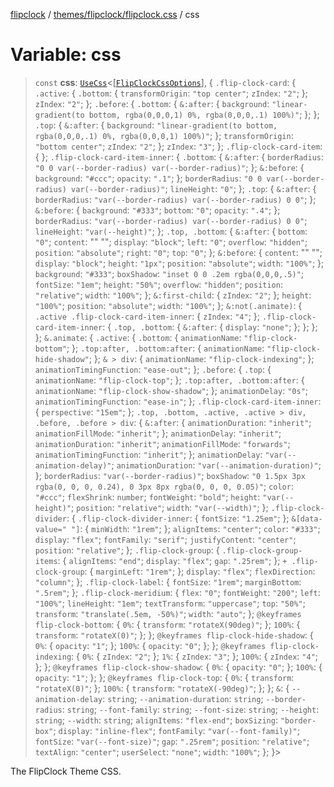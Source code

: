 [flipclock](../../../../index.md) / [themes/flipclock/flipclock.css](../index.md) / css

# Variable: css

> `const` **css**: [`UseCss`](../../../../helpers/css/type-aliases/UseCss.md)\<\[[`FlipClockCssOptions`](../type-aliases/FlipClockCssOptions.md)\], \{ `.flip-clock-card`: \{ `.active`: \{ `.bottom`: \{ `transformOrigin`: `"top center"`; `zIndex`: `"2"`; \}; `zIndex`: `"2"`; \}; `.before`: \{ `.bottom`: \{ `&:after`: \{ `background`: `"linear-gradient(to bottom, rgba(0,0,0,1) 0%, rgba(0,0,0,.1) 100%)"`; \}; \}; `.top`: \{ `&:after`: \{ `background`: `"linear-gradient(to bottom, rgba(0,0,0,.1) 0%, rgba(0,0,0,1) 100%)"`; \}; `transformOrigin`: `"bottom center"`; `zIndex`: `"2"`; \}; `zIndex`: `"3"`; \}; `.flip-clock-card-item`: \{ \}; `.flip-clock-card-item-inner`: \{ `.bottom`: \{ `&:after`: \{ `borderRadius`: `"0 0 var(--border-radius) var(--border-radius)"`; \}; `&:before`: \{ `background`: `"#ccc"`; `opacity`: `".1"`; \}; `borderRadius`: `"0 0 var(--border-radius) var(--border-radius)"`; `lineHeight`: `"0"`; \}; `.top`: \{ `&:after`: \{ `borderRadius`: `"var(--border-radius) var(--border-radius) 0 0"`; \}; `&:before`: \{ `background`: `"#333"`; `bottom`: `"0"`; `opacity`: `".4"`; \}; `borderRadius`: `"var(--border-radius) var(--border-radius) 0 0"`; `lineHeight`: `"var(--height)"`; \}; `.top, .bottom`: \{ `&:after`: \{ `bottom`: `"0"`; `content`: "\" \""; `display`: `"block"`; `left`: `"0"`; `overflow`: `"hidden"`; `position`: `"absolute"`; `right`: `"0"`; `top`: `"0"`; \}; `&:before`: \{ `content`: "\" \""; `display`: `"block"`; `height`: `"1px"`; `position`: `"absolute"`; `width`: `"100%"`; \}; `background`: `"#333"`; `boxShadow`: `"inset 0 0 .2em rgba(0,0,0,.5)"`; `fontSize`: `"1em"`; `height`: `"50%"`; `overflow`: `"hidden"`; `position`: `"relative"`; `width`: `"100%"`; \}; `&:first-child`: \{ `zIndex`: `"2"`; \}; `height`: `"100%"`; `position`: `"absolute"`; `width`: `"100%"`; \}; `&:not(.animate)`: \{ `.active .flip-clock-card-item-inner`: \{ `zIndex`: `"4"`; \}; `.flip-clock-card-item-inner`: \{ `.top, .bottom`: \{ `&:after`: \{ `display`: `"none"`; \}; \}; \}; \}; `&.animate`: \{ `.active`: \{ `.bottom`: \{ `animationName`: `"flip-clock-bottom"`; \}; `.top:after, .bottom:after`: \{ `animationName`: `"flip-clock-hide-shadow"`; \}; `& > div`: \{ `animationName`: `"flip-clock-indexing"`; \}; `animationTimingFunction`: `"ease-out"`; \}; `.before`: \{ `.top`: \{ `animationName`: `"flip-clock-top"`; \}; `.top:after, .bottom:after`: \{ `animationName`: `"flip-clock-show-shadow"`; \}; `animationDelay`: `"0s"`; `animationTimingFunction`: `"ease-in"`; \}; `.flip-clock-card-item-inner`: \{ `perspective`: `"15em"`; \}; `.top, .bottom, .active, .active > div, .before, .before > div`: \{ `&:after`: \{ `animationDuration`: `"inherit"`; `animationFillMode`: `"inherit"`; \}; `animationDelay`: `"inherit"`; `animationDuration`: `"inherit"`; `animationFillMode`: `"forwards"`; `animationTimingFunction`: `"inherit"`; \}; `animationDelay`: `"var(--animation-delay)"`; `animationDuration`: `"var(--animation-duration)"`; \}; `borderRadius`: `"var(--border-radius)"`; `boxShadow`: `"0 1.5px 3px rgba(0, 0, 0, 0.24), 0 3px 8px rgba(0, 0, 0, 0.05)"`; `color`: `"#ccc"`; `flexShrink`: `number`; `fontWeight`: `"bold"`; `height`: `"var(--height)"`; `position`: `"relative"`; `width`: `"var(--width)"`; \}; `.flip-clock-divider`: \{ `.flip-clock-divider-inner`: \{ `fontSize`: `"1.25em"`; \}; `&[data-value=" "]`: \{ `minWidth`: `"1rem"`; \}; `alignItems`: `"center"`; `color`: `"#333"`; `display`: `"flex"`; `fontFamily`: `"serif"`; `justifyContent`: `"center"`; `position`: `"relative"`; \}; `.flip-clock-group`: \{ `.flip-clock-group-items`: \{ `alignItems`: `"end"`; `display`: `"flex"`; `gap`: `".25rem"`; \}; `+ .flip-clock-group`: \{ `marginLeft`: `"1rem"`; \}; `display`: `"flex"`; `flexDirection`: `"column"`; \}; `.flip-clock-label`: \{ `fontSize`: `"1rem"`; `marginBottom`: `".5rem"`; \}; `.flip-clock-meridium`: \{ `flex`: `"0"`; `fontWeight`: `"200"`; `left`: `"100%"`; `lineHeight`: `"1em"`; `textTransform`: `"uppercase"`; `top`: `"50%"`; `transform`: `"translate(.5em, -50%)"`; `width`: `"auto"`; \}; `@keyframes flip-clock-bottom`: \{ `0%`: \{ `transform`: `"rotateX(90deg)"`; \}; `100%`: \{ `transform`: `"rotateX(0)"`; \}; \}; `@keyframes flip-clock-hide-shadow`: \{ `0%`: \{ `opacity`: `"1"`; \}; `100%`: \{ `opacity`: `"0"`; \}; \}; `@keyframes flip-clock-indexing`: \{ `0%`: \{ `zIndex`: `"2"`; \}; `1%`: \{ `zIndex`: `"3"`; \}; `100%`: \{ `zIndex`: `"4"`; \}; \}; `@keyframes flip-clock-show-shadow`: \{ `0%`: \{ `opacity`: `"0"`; \}; `100%`: \{ `opacity`: `"1"`; \}; \}; `@keyframes flip-clock-top`: \{ `0%`: \{ `transform`: `"rotateX(0)"`; \}; `100%`: \{ `transform`: `"rotateX(-90deg)"`; \}; \}; `&`: \{ `--animation-delay`: `string`; `--animation-duration`: `string`; `--border-radius`: `string`; `--font-family`: `string`; `--font-size`: `string`; `--height`: `string`; `--width`: `string`; `alignItems`: `"flex-end"`; `boxSizing`: `"border-box"`; `display`: `"inline-flex"`; `fontFamily`: `"var(--font-family)"`; `fontSize`: `"var(--font-size)"`; `gap`: `".25rem"`; `position`: `"relative"`; `textAlign`: `"center"`; `userSelect`: `"none"`; `width`: `"100%"`; \}; \}\>

The FlipClock Theme CSS.
